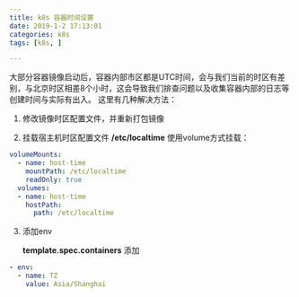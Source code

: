 ```yaml
---
title: k8s 容器时间设置
date: 2019-1-2 17:13:01
categories: k8s
tags: [k8s, ]

---
```


大部分容器镜像启动后，容器内部市区都是UTC时间，会与我们当前的时区有差别，与北京时区相差8个小时，这会导致我们排查问题以及收集容器内部的日志等创建时间与实际有出入。
这里有几种解决方法：

1. 修改镜像时区配置文件，并重新打包镜像

2. 挂载宿主机时区配置文件 **/etc/localtime** 使用volume方式挂载：
```yaml
volumeMounts:
  - name: host-time
    mountPath: /etc/localtime
    readOnly: true
  volumes:
  - name: host-time
    hostPath:
      path: /etc/localtime

```


3. 添加env

    **template.spec.containers** 添加

```yaml
- env:
  - name: TZ
    value: Asia/Shanghai
```
